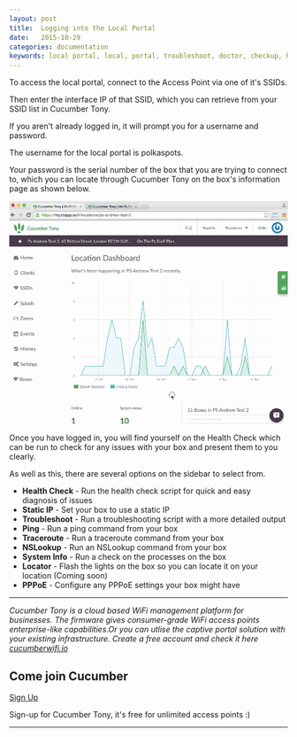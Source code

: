 ```yaml
---
layout: post
title:  Logging into the Local Portal
date:   2015-10-29
categories: documentation
keywords: local portal, local, portal, troubleshoot, doctor, checkup, health, status, diagnose
---
```


To access the local portal, connect to the Access Point via one of it's SSIDs.

Then enter the interface IP of that SSID, which you can retrieve from your SSID list in Cucumber Tony.

If you aren't already logged in, it will prompt you for a username and password.

The username for the local portal is polkaspots.

Your password is the serial number of the box that you are trying to connect to, which you can locate through Cucumber Tony on the box's information page as shown below.

<div class="mdl-typography--text-center">
<img src="/images/community/tutorials/local-portal/localportal.gif">
</div>

Once you have logged in, you will find yourself on the Health Check which can be run to check for any issues with your box and present them to you clearly.

As well as this, there are several options on the sidebar to select from.

- **Health Check** - Run the health check script for quick and easy diagnosis of issues
- **Static IP** - Set your box to use a static IP
- **Troubleshoot** - Run a troubleshooting script with a more detailed output
- **Ping** - Run a ping command from your box
- **Traceroute** - Run a traceroute command from your box
- **NSLookup** - Run an NSLookup command from your box
- **System Info** - Run a check on the processes on the box
- **Locator** - Flash the lights on the box so you can locate it on your location (Coming soon)
- **PPPoE** - Configure any PPPoE settings your box might have

<hr>

*Cucumber Tony is a cloud based WiFi management platform for businesses. The firmware gives consumer-grade WiFi access points enterprise-like capabilities.Or you can utlise the captive portal solution with your existing infrastructure. Create a free account and check it here <a href="https://cucumberwifi.io">cucumberwifi.io</a>*

<div class="mdl-typography--text-center">

<h2>Come join Cucumber</h2>

<a href="https://my.ctapp.io/#/create" class="button success">Sign Up</a><br>

<p>Sign-up for Cucumber Tony, it's free for unlimited access points :)</p>

<hr>

</div>
